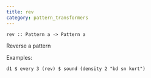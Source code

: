 ```yaml
---
title: rev
category: pattern_transformers
---
```


~~~~ {haskell}
rev :: Pattern a -> Pattern a
~~~~

Reverse a pattern

Examples:

~~~~ {haskell}
d1 $ every 3 (rev) $ sound (density 2 "bd sn kurt")
~~~~